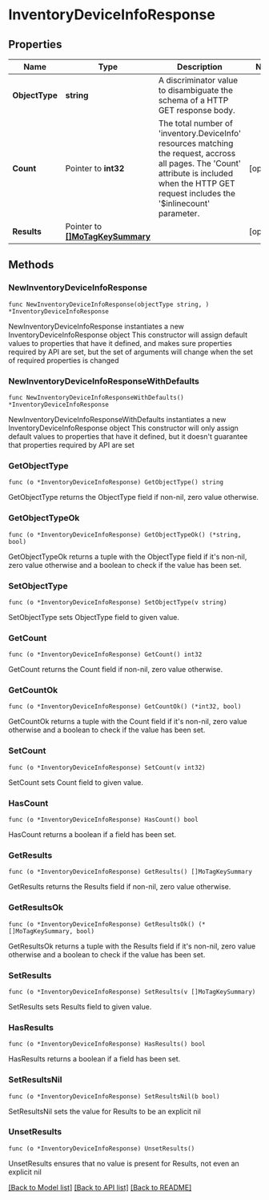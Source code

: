 # InventoryDeviceInfoResponse

## Properties

Name | Type | Description | Notes
------------ | ------------- | ------------- | -------------
**ObjectType** | **string** | A discriminator value to disambiguate the schema of a HTTP GET response body. | 
**Count** | Pointer to **int32** | The total number of &#39;inventory.DeviceInfo&#39; resources matching the request, accross all pages. The &#39;Count&#39; attribute is included when the HTTP GET request includes the &#39;$inlinecount&#39; parameter. | [optional] 
**Results** | Pointer to [**[]MoTagKeySummary**](MoTagKeySummary.md) |  | [optional] 

## Methods

### NewInventoryDeviceInfoResponse

`func NewInventoryDeviceInfoResponse(objectType string, ) *InventoryDeviceInfoResponse`

NewInventoryDeviceInfoResponse instantiates a new InventoryDeviceInfoResponse object
This constructor will assign default values to properties that have it defined,
and makes sure properties required by API are set, but the set of arguments
will change when the set of required properties is changed

### NewInventoryDeviceInfoResponseWithDefaults

`func NewInventoryDeviceInfoResponseWithDefaults() *InventoryDeviceInfoResponse`

NewInventoryDeviceInfoResponseWithDefaults instantiates a new InventoryDeviceInfoResponse object
This constructor will only assign default values to properties that have it defined,
but it doesn't guarantee that properties required by API are set

### GetObjectType

`func (o *InventoryDeviceInfoResponse) GetObjectType() string`

GetObjectType returns the ObjectType field if non-nil, zero value otherwise.

### GetObjectTypeOk

`func (o *InventoryDeviceInfoResponse) GetObjectTypeOk() (*string, bool)`

GetObjectTypeOk returns a tuple with the ObjectType field if it's non-nil, zero value otherwise
and a boolean to check if the value has been set.

### SetObjectType

`func (o *InventoryDeviceInfoResponse) SetObjectType(v string)`

SetObjectType sets ObjectType field to given value.


### GetCount

`func (o *InventoryDeviceInfoResponse) GetCount() int32`

GetCount returns the Count field if non-nil, zero value otherwise.

### GetCountOk

`func (o *InventoryDeviceInfoResponse) GetCountOk() (*int32, bool)`

GetCountOk returns a tuple with the Count field if it's non-nil, zero value otherwise
and a boolean to check if the value has been set.

### SetCount

`func (o *InventoryDeviceInfoResponse) SetCount(v int32)`

SetCount sets Count field to given value.

### HasCount

`func (o *InventoryDeviceInfoResponse) HasCount() bool`

HasCount returns a boolean if a field has been set.

### GetResults

`func (o *InventoryDeviceInfoResponse) GetResults() []MoTagKeySummary`

GetResults returns the Results field if non-nil, zero value otherwise.

### GetResultsOk

`func (o *InventoryDeviceInfoResponse) GetResultsOk() (*[]MoTagKeySummary, bool)`

GetResultsOk returns a tuple with the Results field if it's non-nil, zero value otherwise
and a boolean to check if the value has been set.

### SetResults

`func (o *InventoryDeviceInfoResponse) SetResults(v []MoTagKeySummary)`

SetResults sets Results field to given value.

### HasResults

`func (o *InventoryDeviceInfoResponse) HasResults() bool`

HasResults returns a boolean if a field has been set.

### SetResultsNil

`func (o *InventoryDeviceInfoResponse) SetResultsNil(b bool)`

 SetResultsNil sets the value for Results to be an explicit nil

### UnsetResults
`func (o *InventoryDeviceInfoResponse) UnsetResults()`

UnsetResults ensures that no value is present for Results, not even an explicit nil

[[Back to Model list]](../README.md#documentation-for-models) [[Back to API list]](../README.md#documentation-for-api-endpoints) [[Back to README]](../README.md)


